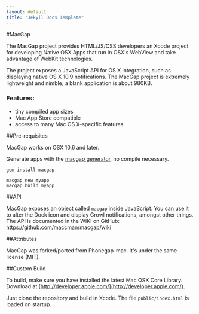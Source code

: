 ```yaml
---
layout: default
title: "Jekyll Docs Template"
---
```


#MacGap

The MacGap project provides HTML/JS/CSS developers an Xcode project for developing Native OSX Apps that run in OSX's WebView and take advantage of WebKit technologies.

The project exposes a JavaScript API for OS X integration, such as displaying native OS X 10.9 notifications. The MacGap project is extremely lightweight and nimble; a blank application is about 980KB.

### Features:
* tiny compiled app sizes
* Mac App Store compatible
* access to many Mac OS X-specific features

##Pre-requisites

MacGap works on OSX 10.6 and later.

Generate apps with the [macgap generator](http://github.com/maccman/macgap-rb), no compile necessary.

    gem install macgap

    macgap new myapp
    macgap build myapp

##API

MacGap exposes an object called `macgap` inside JavaScript. You can use it to alter the Dock icon and display Growl notifications, amongst other things. The API is documented in the WIKI on GitHub: https://github.com/maccman/macgap/wiki


##Attributes

MacGap was forked/ported from Phonegap-mac. It's under the same license (MIT).

##Custom Build

To build, make sure you have installed the latest Mac OSX Core Library. Download at [http://developer.apple.com/](http://developer.apple.com/).

Just clone the repository and build in Xcode. The file `public/index.html` is loaded on startup.
